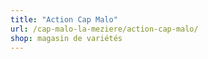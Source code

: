 ```yaml
---
title: "Action Cap Malo"
url: /cap-malo-la-meziere/action-cap-malo/
shop: magasin de variétés
---
```

